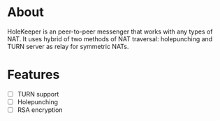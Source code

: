 # About

HoleKeeper is an peer-to-peer messenger that works with any types of NAT.
It uses hybrid of two methods of NAT traversal: holepunching and TURN server as relay 
for symmetric NATs.

# Features

- [ ] TURN support
- [ ] Holepunching
- [ ] RSA encryption
